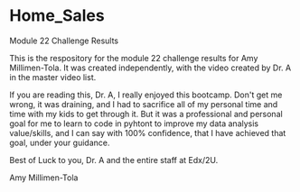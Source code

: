 # Home_Sales
Module 22 Challenge Results

This is the respository for the module 22 challenge results for Amy Millimen-Tola.  It was created independently, with the video created by Dr. A in the master video list.  

If you are reading this, Dr. A, I really enjoyed this bootcamp.  Don't get me wrong, it was draining, and I had to sacrifice all of my personal time and time with my kids to get through it.  But it was a professional and personal goal for me to learn to code in pyhtont to improve my data analysis value/skills, and I can say with 100% confidence, that I have achieved that goal, under your guidance.  

Best of Luck to you, Dr. A and the entire staff at Edx/2U.

Amy Millimen-Tola
